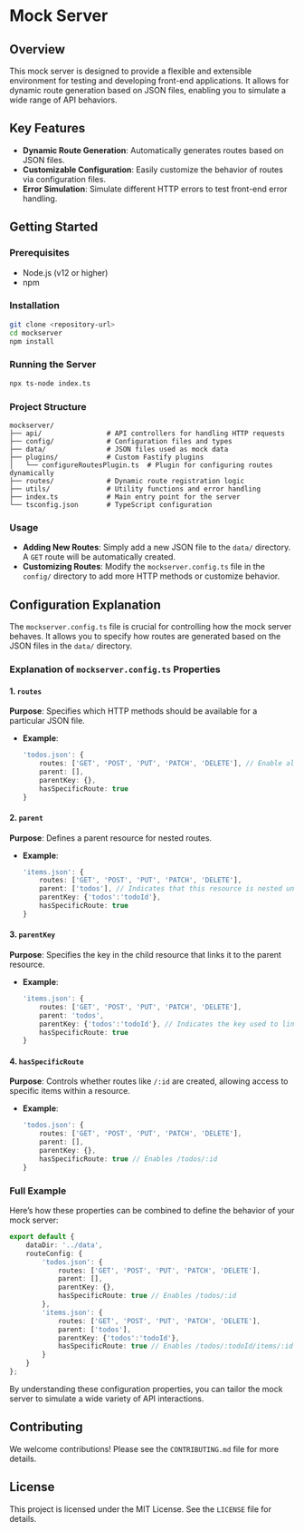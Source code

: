 
# Mock Server

## Overview
This mock server is designed to provide a flexible and extensible environment for testing and developing front-end applications. It allows for dynamic route generation based on JSON files, enabling you to simulate a wide range of API behaviors.

## Key Features
- **Dynamic Route Generation**: Automatically generates routes based on JSON files.
- **Customizable Configuration**: Easily customize the behavior of routes via configuration files.
- **Error Simulation**: Simulate different HTTP errors to test front-end error handling.

## Getting Started

### Prerequisites
- Node.js (v12 or higher)
- npm

### Installation
```bash
git clone <repository-url>
cd mockserver
npm install
```

### Running the Server
```bash
npx ts-node index.ts
```

### Project Structure
```
mockserver/
├── api/                # API controllers for handling HTTP requests
├── config/             # Configuration files and types
├── data/               # JSON files used as mock data
├── plugins/            # Custom Fastify plugins
│   └── configureRoutesPlugin.ts  # Plugin for configuring routes dynamically
├── routes/             # Dynamic route registration logic
├── utils/              # Utility functions and error handling
├── index.ts            # Main entry point for the server
└── tsconfig.json       # TypeScript configuration
```

### Usage
- **Adding New Routes**: Simply add a new JSON file to the `data/` directory. A `GET` route will be automatically created.
- **Customizing Routes**: Modify the `mockserver.config.ts` file in the `config/` directory to add more HTTP methods or customize behavior.

## Configuration Explanation

The `mockserver.config.ts` file is crucial for controlling how the mock server behaves. It allows you to specify how routes are generated based on the JSON files in the `data/` directory.

### Explanation of `mockserver.config.ts` Properties

#### 1. `routes`
**Purpose**: Specifies which HTTP methods should be available for a particular JSON file. 

- **Example**: 
  ```typescript
  'todos.json': {
      routes: ['GET', 'POST', 'PUT', 'PATCH', 'DELETE'], // Enable all methods
      parent: [],
      parentKey: {},
      hasSpecificRoute: true
  }
  ```

#### 2. `parent`
**Purpose**: Defines a parent resource for nested routes. 

- **Example**: 
  ```typescript
  'items.json': {
      routes: ['GET', 'POST', 'PUT', 'PATCH', 'DELETE'],
      parent: ['todos'], // Indicates that this resource is nested under the 'todos' resource
      parentKey: {'todos':'todoId'},
      hasSpecificRoute: true
  }
  ```

#### 3. `parentKey`
**Purpose**: Specifies the key in the child resource that links it to the parent resource.

- **Example**: 
  ```typescript
  'items.json': {
      routes: ['GET', 'POST', 'PUT', 'PATCH', 'DELETE'],
      parent: 'todos',
      parentKey: {'todos':'todoId'}, // Indicates the key used to link items to their parent todo
      hasSpecificRoute: true
  }
  ```

#### 4. `hasSpecificRoute`
**Purpose**: Controls whether routes like `/:id` are created, allowing access to specific items within a resource.

- **Example**: 
  ```typescript
  'todos.json': {
      routes: ['GET', 'POST', 'PUT', 'PATCH', 'DELETE'],
      parent: [],
      parentKey: {},
      hasSpecificRoute: true // Enables /todos/:id
  }
  ```

### Full Example
Here’s how these properties can be combined to define the behavior of your mock server:

```typescript
export default {
    dataDir: '../data',
    routeConfig: {
        'todos.json': {
            routes: ['GET', 'POST', 'PUT', 'PATCH', 'DELETE'],
            parent: [],
            parentKey: {},
            hasSpecificRoute: true // Enables /todos/:id
        },
        'items.json': {
            routes: ['GET', 'POST', 'PUT', 'PATCH', 'DELETE'],
            parent: ['todos'],
            parentKey: {'todos':'todoId'},
            hasSpecificRoute: true // Enables /todos/:todoId/items/:id
        }
    }
};
```

By understanding these configuration properties, you can tailor the mock server to simulate a wide variety of API interactions.

## Contributing
We welcome contributions! Please see the `CONTRIBUTING.md` file for more details.

## License
This project is licensed under the MIT License. See the `LICENSE` file for details.
